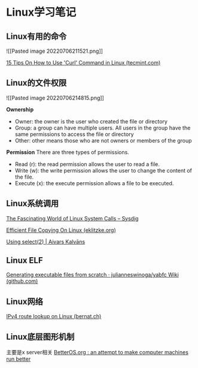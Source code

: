 # Linux学习笔记

## Linux有用的命令

![[Pasted image 20220706211521.png]]

[15 Tips On How to Use 'Curl' Command in Linux (tecmint.com)](https://www.tecmint.com/linux-curl-command-examples/)


## Linux的文件权限

![[Pasted image 20220706214815.png]]

𝐎𝐰𝐧𝐞𝐫𝐬𝐡𝐢𝐩 

- Owner: the owner is the user who created the file or directory 
- Group: a group can have multiple users. All users in the group have the same permissions to access the file or directory 
- Other: other means those who are not owners or members of the group

𝐏𝐞𝐫𝐦𝐢𝐬𝐬𝐢𝐨𝐧 There are three types of permissions.

- Read (r): the read permission allows the user to read a file.
- Write (w): the write permission allows the user to change the content of the file.
- Execute (x): the execute permission allows a file to be executed.

## Linux系统调用

[The Fascinating World of Linux System Calls – Sysdig](https://sysdig.com/blog/fascinating-world-linux-system-calls/)

[Efficient File Copying On Linux (eklitzke.org)](https://eklitzke.org/efficient-file-copying-on-linux)

[Using select(2) | Aivars Kalvāns](https://aivarsk.com/2017/04/06/select/)

## Linux ELF

[Generating executable files from scratch · julianneswinoga/yabfc Wiki (github.com)](https://github.com/julianneswinoga/yabfc/wiki/Generating-executable-files-from-scratch)

## Linux网络

[IPv4 route lookup on Linux (bernat.ch)](https://vincent.bernat.ch/en/blog/2017-ipv4-route-lookup-linux)

## Linux底层图形机制

主要是x server相关 [BetterOS.org : an attempt to make computer machines run better](http://betteros.org/tut/graphics1.php)







